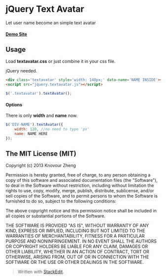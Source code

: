 jQuery Text Avatar
=================
Let user name become an simple text avatar
#### [Demo Site]

## Usage
Load **textavatar.css** or just combine it in your css file.

jQuery needed.
```html
<div class='textavatar' style='width: 140px;' data-name='NAME INSIDE'></div>
<script src="jquery.textavatar.js"></script>
```
```javascript
$('.textavatar').textAvatar();
```

#### Options
There is only **width** and **name** now.
```javascript
$('DIV-NAME').textAvatar({
    width: 120, //no need to type 'px'
    name: NAME HERE
});
```

## The MIT License (MIT)

Copyright (c) 2013 Knovour Zheng

Permission is hereby granted, free of charge, to any person obtaining a copy
of this software and associated documentation files (the "Software"), to deal
in the Software without restriction, including without limitation the rights
to use, copy, modify, merge, publish, distribute, sublicense, and/or sell
copies of the Software, and to permit persons to whom the Software is
furnished to do so, subject to the following conditions:

The above copyright notice and this permission notice shall be included in
all copies or substantial portions of the Software.

THE SOFTWARE IS PROVIDED "AS IS", WITHOUT WARRANTY OF ANY KIND, EXPRESS OR
IMPLIED, INCLUDING BUT NOT LIMITED TO THE WARRANTIES OF MERCHANTABILITY,
FITNESS FOR A PARTICULAR PURPOSE AND NONINFRINGEMENT. IN NO EVENT SHALL THE
AUTHORS OR COPYRIGHT HOLDERS BE LIABLE FOR ANY CLAIM, DAMAGES OR OTHER
LIABILITY, WHETHER IN AN ACTION OF CONTRACT, TORT OR OTHERWISE, ARISING FROM,
OUT OF OR IN CONNECTION WITH THE SOFTWARE OR THE USE OR OTHER DEALINGS IN
THE SOFTWARE.



> Written with [StackEdit](https://stackedit.io/).

[Demo Site]: http://textavatar.droppages.com/
